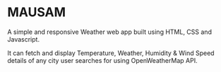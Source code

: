 # MAUSAM

A simple and responsive Weather web app built using HTML, CSS and Javascript.

It can fetch and display Temperature, Weather, Humidity & Wind Speed details of any city user searches for using OpenWeatherMap API.
